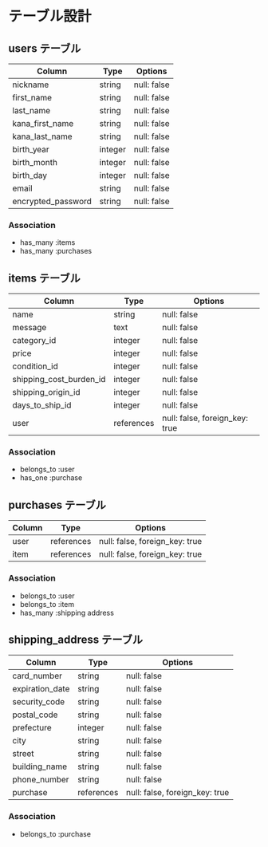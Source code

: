 # テーブル設計

## users テーブル

| Column             | Type    | Options     |
| ------------------ | ------- | ----------- |
| nickname           | string  | null: false |
| first_name         | string  | null: false |
| last_name          | string  | null: false |
| kana_first_name    | string  | null: false |
| kana_last_name     | string  | null: false |
| birth_year         | integer | null: false |
| birth_month        | integer | null: false |
| birth_day          | integer | null: false |
| email              | string  | null: false |
| encrypted_password | string  | null: false |

### Association

- has_many :items
- has_many :purchases

## items テーブル

| Column                  | Type       | Options                        |
| ----------------------- | ---------- | ------------------------------ |
| name                    | string     | null: false                    |
| message                 | text       | null: false                    |
| category_id             | integer    | null: false                    |
| price                   | integer    | null: false                    |
| condition_id            | integer    | null: false                    |
| shipping_cost_burden_id | integer    | null: false                    |
| shipping_origin_id      | integer    | null: false                    |
| days_to_ship_id         | integer    | null: false                    |
| user                    | references | null: false, foreign_key: true |

### Association

- belongs_to :user
- has_one    :purchase

## purchases テーブル

| Column         | Type       | Options                        |
| -------------- | ---------- | ------------------------------ |
| user           | references | null: false, foreign_key: true |
| item           | references | null: false, foreign_key: true |

### Association

- belongs_to :user
- belongs_to :item
- has_many :shipping address

## shipping_address テーブル

| Column          | Type       | Options                        |
| --------------- | ---------- | ------------------------------ |
| card_number     | string     | null: false                    |
| expiration_date | string     | null: false                    |
| security_code   | string     | null: false                    |
| postal_code     | string     | null: false                    |
| prefecture      | integer    | null: false                    |
| city            | string     | null: false                    |
| street          | string     | null: false                    |
| building_name   | string     | null: false                    |
| phone_number    | string     | null: false                    |
| purchase        | references | null: false, foreign_key: true |

### Association

- belongs_to :purchase